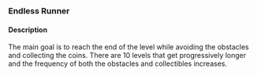 ### Endless Runner

#### Description
The main goal is to reach the end of the level while avoiding the obstacles and collecting the coins. There are 10 levels that get progressively longer and the frequency of both the obstacles and collectibles increases.